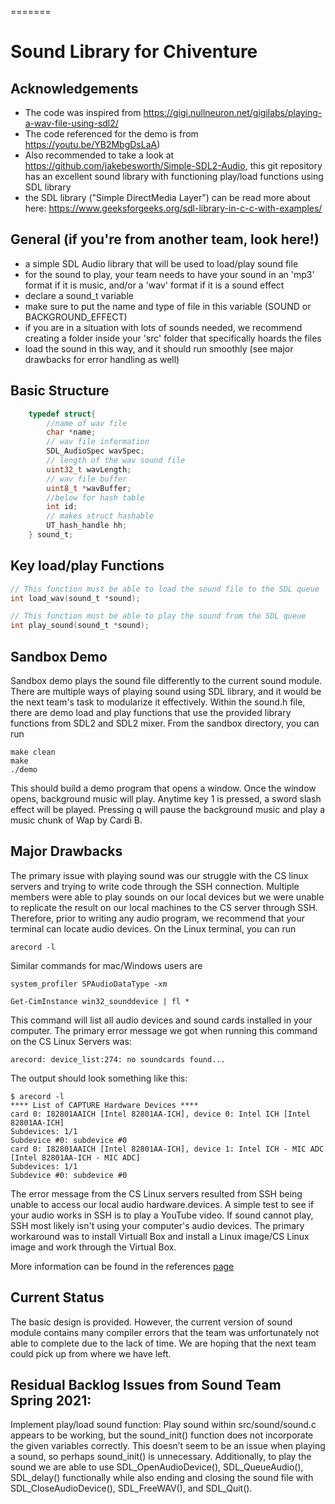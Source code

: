 =======
# Sound Library for Chiventure

## Acknowledgements

* The code was inspired from https://gigi.nullneuron.net/gigilabs/playing-a-wav-file-using-sdl2/
* The code referenced for the demo is from https://youtu.be/YB2MbgDsLaA)
* Also recommended to take a look at https://github.com/jakebesworth/Simple-SDL2-Audio, this git repository has an excellent sound library with functioning play/load functions using SDL library 
* the SDL library ("Simple DirectMedia Layer") can be read more about here: https://www.geeksforgeeks.org/sdl-library-in-c-c-with-examples/

## General (if you're from another team, look here!)

* a simple SDL Audio library that will be used to load/play sound file
* for the sound to play, your team needs to have your sound in an 'mp3' format if it is music, and/or a 'wav' format if it is a sound effect
* declare a sound_t variable
* make sure to put the name and type of file in this variable (SOUND or BACKGROUND_EFFECT)
* if you are in a situation with lots of sounds needed, we recommend creating a folder inside your 'src' folder that specifically hoards the files
* load the sound in this way, and it should run smoothly (see major drawbacks for error handling as well)

## Basic Structure
```c
    typedef struct{
        //name of wav file
        char *name;
        // wav file information
        SDL_AudioSpec wavSpec;
        // length of the wav sound file
        uint32_t wavLength;
        // wav file buffer
        uint8_t *wavBuffer;
        //below for hash table
        int id; 
        // makes struct hashable
        UT_hash_handle hh; 
    } sound_t;
```
## Key load/play Functions
```c
// This function must be able to load the sound file to the SDL queue
int load_wav(sound_t *sound);

// This function must be able to play the sound from the SDL queue
int play_sound(sound_t *sound);
```

## Sandbox Demo
Sandbox demo plays the sound file differently to the current sound module. There are multiple ways of playing sound using SDL library, and it would be the next team's task to modularize it effectively. Within the sound.h file, there are demo load and play functions that use the provided library functions from SDL2 and SDL2 mixer. 
From the sandbox directory, you can run 
```
make clean
make
./demo
```

This should build a demo program that opens a window. Once the window opens, background music will play. Anytime key 1 is pressed, a sword slash effect will be played. Pressing q will pause the background music and play a music chunk of Wap by Cardi B. 


## Major Drawbacks
The primary issue with playing sound was our struggle with the CS linux servers and trying to write code through the SSH connection. Multiple members were able to play sounds on our local devices but we were unable to replicate the result on our local machines to the CS server through SSH. Therefore, prior to writing any audio program, we recommend that your terminal can locate audio devices. On the Linux terminal, you can run
```
arecord -l
```

Similar commands for mac/Windows users are
```
system_profiler SPAudioDataType -xm
```
```
Get-CimInstance win32_sounddevice | fl *
```
This command will list all audio devices and sound cards installed in your computer. The primary error message we got when running this command on the CS Linux Servers was:

```
arecord: device_list:274: no soundcards found...
```

The output should look something like this:

```
$ arecord -l
**** List of CAPTURE Hardware Devices ****
card 0: I82801AAICH [Intel 82801AA-ICH], device 0: Intel ICH [Intel 82801AA-ICH]
Subdevices: 1/1
Subdevice #0: subdevice #0
card 0: I82801AAICH [Intel 82801AA-ICH], device 1: Intel ICH - MIC ADC [Intel 82801AA-ICH - MIC ADC]
Subdevices: 1/1
Subdevice #0: subdevice #0
```

The error message from the CS Linux servers resulted from SSH being unable to access our local audio hardware.devices. A simple test to see if your audio works in SSH is to play a YouTube video. If sound cannot play, SSH most likely isn't using your computer's audio devices. The primary workaround was to install Virtuall Box and install a Linux image/CS Linux image and work through the Virtual Box. 

More information can be found in the references [page](https://github.com/uchicago-cs/chiventure/wiki/Sound-~-References)

## Current Status
The basic design is provided. However, the current version of sound module contains many compiler errors that the team was unfortunately not able to complete due to the lack of time. We are hoping that the next team could pick up from where we have left.

## Residual Backlog Issues from Sound Team Spring 2021:
Implement play/load sound function:
Play sound within src/sound/sound.c appears to be working, but the sound_init() function does not incorporate the given variables correctly. This doesn’t seem to be an issue when playing a sound, so perhaps sound_init() is unnecessary. Additionally, to play the sound we are able to use SDL_OpenAudioDevice(), SDL_QueueAudio(), SDL_delay() functionally while also ending and closing the sound file with SDL_CloseAudioDevice(), SDL_FreeWAV(), and SDL_Quit().
